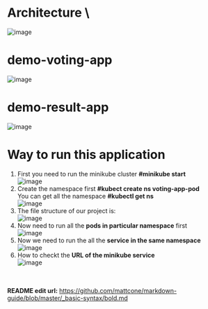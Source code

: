 # Architecture \

![image](https://github.com/vishu247/demo-voting-app-pod/assets/156403229/2408eb2f-3752-4ce9-8f16-db77a89ca695)

# demo-voting-app

![image](https://github.com/vishu247/demo-voting-app-pod/assets/156403229/56f089db-c6cb-426a-a551-db427ed5c2cf)

# demo-result-app

![image](https://github.com/vishu247/demo-voting-app-pod/assets/156403229/48055807-ac71-4280-b49d-8c9d78ff2350)

# Way to run this application 
1) First you need to run the minikube cluster **#minikube start**\
   ![image](https://github.com/vishu247/demo-voting-app-pod/assets/156403229/7ce19383-d9a9-49c5-9c0c-870b68a44695)
2) Create the namespace first  **#kubect create ns voting-app-pod**\
   You can get all the namespace **#kubectl get ns**\
   ![image](https://github.com/vishu247/demo-voting-app-pod/assets/156403229/85711ed5-19d9-45a6-b821-cbb5c2509f70)
3) The file structure of our project is: \
   ![image](https://github.com/vishu247/demo-voting-app-pod/assets/156403229/5ad651d5-3151-4075-80b9-782a24121baf)
4) Now need to run all the **pods in particular namespace**  first \
   ![image](https://github.com/vishu247/demo-voting-app-pod/assets/156403229/9db37feb-7469-42df-a2fe-e29f759f04b3)
5) Now we need to run the all the **service in the same namespace** \
   ![image](https://github.com/vishu247/demo-voting-app-pod/assets/156403229/f324062b-0e6e-4fc1-9ce0-a17bc53ab443)
6) How to checkt the **URL of the minikube service** \
   ![image](https://github.com/vishu247/demo-voting-app-pod/assets/156403229/1df0209b-1cef-4445-9989-2e73e5bd06c1)

\
\
**README edit url:** https://github.com/mattcone/markdown-guide/blob/master/_basic-syntax/bold.md

